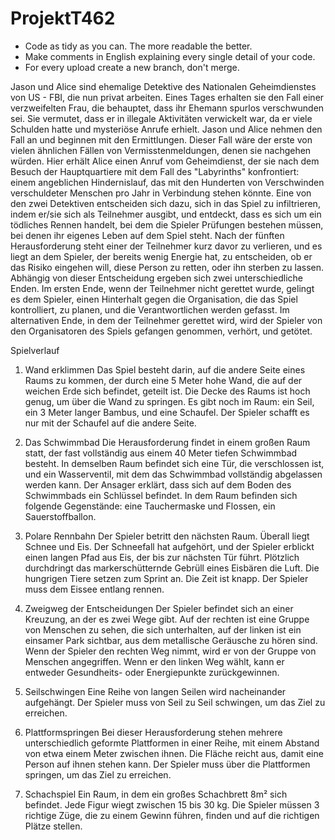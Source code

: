 # ProjektT462

- Code as tidy as you can. The more readable the better.
- Make comments in English explaining every single detail of your code.
- For every upload create a new branch, don't merge.

Jason und Alice sind ehemalige Detektive des Nationalen Geheimdienstes von US - FBI, die nun privat arbeiten. Eines Tages erhalten sie den Fall einer verzweifelten Frau, die behauptet, dass ihr Ehemann spurlos verschwunden sei. Sie vermutet, dass er in illegale Aktivitäten verwickelt war, da er viele Schulden hatte und mysteriöse Anrufe erhielt. Jason und Alice nehmen den Fall an und beginnen mit den Ermittlungen.
Dieser Fall wäre der erste von vielen ähnlichen Fällen von Vermisstenmeldungen, denen sie nachgehen würden.
Hier erhält Alice einen Anruf vom Geheimdienst, der sie nach dem Besuch der Hauptquartiere mit dem Fall des "Labyrinths" konfrontiert: einem angeblichen Hindernislauf, das mit den Hunderten von Verschwinden verschuldeter Menschen pro Jahr in Verbindung stehen könnte.
Eine von den zwei Detektiven entscheiden sich dazu, sich in das Spiel zu infiltrieren, indem er/sie sich als Teilnehmer ausgibt, und entdeckt, dass es sich um ein tödliches Rennen handelt, bei dem die Spieler Prüfungen bestehen müssen, bei denen ihr eigenes Leben auf dem Spiel steht.
Nach der fünften Herausforderung steht einer der Teilnehmer kurz davor zu verlieren, und es liegt an dem Spieler, der bereits wenig Energie hat, zu entscheiden, ob er das Risiko eingehen will, diese Person zu retten, oder ihn sterben zu lassen. Abhängig von dieser Entscheidung ergeben sich zwei unterschiedliche Enden.
Im ersten Ende, wenn der Teilnehmer nicht gerettet wurde, gelingt es dem Spieler, einen Hinterhalt gegen die Organisation, die das Spiel kontrolliert, zu planen, und die Verantwortlichen werden gefasst.
Im alternativen Ende, in dem der Teilnehmer gerettet wird, wird der Spieler von den Organisatoren des Spiels gefangen genommen, verhört, und getötet.



Spielverlauf

1.	Wand erklimmen
Das Spiel besteht darin, auf die andere Seite eines Raums zu kommen, der durch eine 5 Meter hohe Wand, die auf der weichen Erde sich befindet, geteilt ist. Die Decke des Raums ist hoch genug, um über die Wand zu springen. Es gibt noch im Raum: ein Seil, ein 3 Meter langer Bambus, und eine Schaufel.
Der Spieler schafft es nur mit der Schaufel auf die andere Seite.

2.	Das Schwimmbad
Die Herausforderung findet in einem großen Raum statt, der fast vollständig aus einem 40 Meter tiefen Schwimmbad besteht. In demselben Raum befindet sich eine Tür, die verschlossen ist, und ein Wasserventil, mit dem das Schwimmbad vollständig abgelassen werden kann. Der Ansager erklärt, dass sich auf dem Boden des Schwimmbads ein Schlüssel befindet. In dem Raum befinden sich folgende Gegenstände: eine Tauchermaske und Flossen, ein Sauerstoffballon.

3.	Polare Rennbahn
Der Spieler betritt den nächsten Raum. Überall liegt Schnee und Eis. Der Schneefall hat aufgehört, und der Spieler erblickt einen langen Pfad aus Eis, der bis zur nächsten Tür führt. Plötzlich durchdringt das markerschütternde Gebrüll eines Eisbären die Luft. Die hungrigen Tiere setzen zum Sprint an. Die Zeit ist knapp. Der Spieler muss dem Eissee entlang rennen.

4.	Zweigweg der Entscheidungen
Der Spieler befindet sich an einer Kreuzung, an der es zwei Wege gibt. Auf der rechten ist eine Gruppe von Menschen zu sehen, die sich unterhalten, auf der linken ist ein einsamer Park sichtbar, aus dem metallische Geräusche zu hören sind.
Wenn der Spieler den rechten Weg nimmt, wird er von der Gruppe von Menschen angegriffen. Wenn er den linken Weg wählt, kann er entweder Gesundheits- oder Energiepunkte zurückgewinnen.

5.	Seilschwingen
Eine Reihe von langen Seilen wird nacheinander aufgehängt. Der Spieler muss von Seil zu Seil schwingen, um das Ziel zu erreichen. 

6.	Plattformspringen
Bei dieser Herausforderung stehen mehrere unterschiedlich geformte Plattformen in einer Reihe, mit einem Abstand von etwa einem Meter zwischen ihnen. Die Fläche reicht aus, damit eine Person auf ihnen stehen kann. Der Spieler muss über die Plattformen springen, um das Ziel zu erreichen.

7.	Schachspiel
Ein Raum, in dem ein großes Schachbrett 8m² sich befindet. Jede Figur wiegt zwischen 15 bis 30 kg. Die Spieler müssen 3 richtige Züge, die zu einem Gewinn führen, finden und auf die richtigen Plätze stellen.
